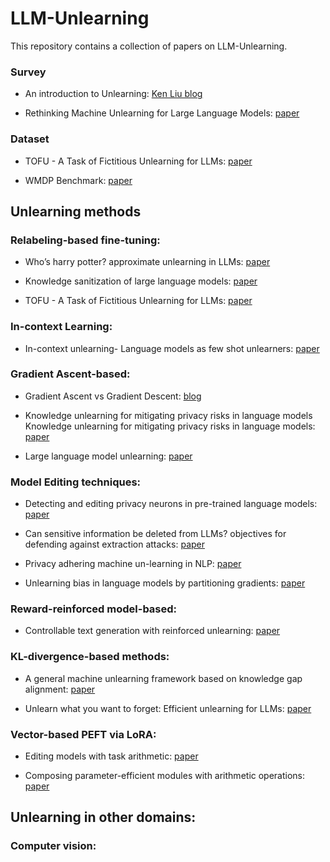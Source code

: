 # LLM-Unlearning

This repository contains a collection of papers on LLM-Unlearning.


### Survey

- An introduction to Unlearning: [Ken Liu blog](https://ai.stanford.edu/~kzliu/blog/unlearning)
  
- Rethinking Machine Unlearning for Large Language Models: [paper](https://arxiv.org/abs/2402.08787)

### Dataset

- TOFU - A Task of Fictitious Unlearning for LLMs: [paper](https://arxiv.org/pdf/2401.06121)
  
- WMDP Benchmark: [paper](https://www.wmdp.ai/)

## Unlearning methods

### Relabeling-based fine-tuning:

- Who’s harry potter? approximate unlearning in LLMs: [paper](https://arxiv.org/abs/2310.02238)
  
- Knowledge sanitization of large language models: [paper](https://arxiv.org/abs/2309.11852)
  
- TOFU - A Task of Fictitious Unlearning for LLMs: [paper](https://arxiv.org/pdf/2401.06121)

### In-context Learning:

- In-context unlearning- Language models as few shot unlearners: [paper](https://arxiv.org/abs/2310.07579)

### Gradient Ascent-based:

- Gradient Ascent vs Gradient Descent: [blog](https://www.baeldung.com/cs/gradient-descent-vs-ascent)

- Knowledge unlearning for mitigating privacy risks in language models Knowledge unlearning for mitigating
privacy risks in language models: [paper](https://arxiv.org/abs/2210.01504)

- Large language model unlearning: [paper](https://arxiv.org/pdf/2310.10683)
  

### Model Editing techniques:
- Detecting and editing privacy neurons in pre-trained language models: [paper](https://aclanthology.org/2023.emnlp-main.174/)

- Can sensitive information be deleted from LLMs? objectives for defending against extraction attacks: [paper](https://openreview.net/pdf?id=7erlRDoaV8)
  
- Privacy adhering machine un-learning in NLP: [paper](https://aclanthology.org/2023.findings-ijcnlp.25/)
  
- Unlearning bias in language models by partitioning gradients: [paper](https://aclanthology.org/2023.findings-acl.375.pdf)

### Reward-reinforced model-based:

- Controllable text generation with reinforced unlearning: [paper](https://proceedings.neurips.cc/paper_files/paper/2022/file/b125999bde7e80910cbdbd323087df8f-Paper-Conference.pdf)
  

### KL-divergence-based methods:
-  A general machine unlearning framework based on knowledge gap alignment: [paper](https://arxiv.org/abs/2305.06535)
   
-  Unlearn what you want to forget: Efficient unlearning for LLMs: [paper](https://arxiv.org/abs/2310.20150)

### Vector-based PEFT via LoRA:
- Editing models with task arithmetic: [paper](https://openreview.net/forum?id=6t0Kwf8-jrj)

- Composing parameter-efficient modules with arithmetic operations: [paper](https://openreview.net/forum?id=5r3e27I9Gy&noteId=nnKn6sYNaV)


## Unlearning in other domains:

### Computer vision:

